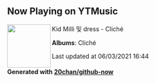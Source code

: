 ## Now Playing on YTMusic

[<img align="left" width="100" src="https://lh3.googleusercontent.com/0xN5sOQIk3GWL2YrKvDoDedE_nXxQS27HM4AvaHnleWNPoU4HMlNq3UsHYFgPrjgTsEBYXRAi0qg37k">](https://music.youtube.com/watch?v=Onun4bLY0Bw)

Kid Milli 및 dress - Cliché

**Albums**: Cliché

Last updated at 06/03/2021 16:44

#### Generated with [20chan/github-now](https://github.com/20chan/github-now)
